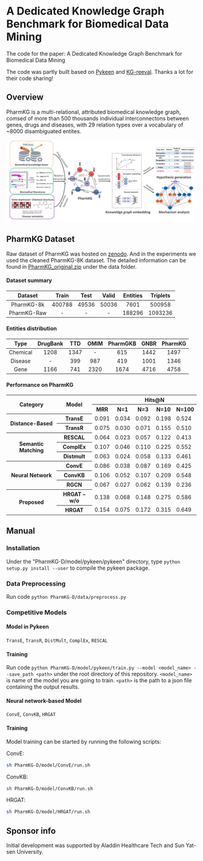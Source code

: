 # A Dedicated Knowledge Graph Benchmark for Biomedical Data Mining

The code for the paper: A Dedicated Knowledge Graph Benchmark for Biomedical Data Mining

The code was partly built based on [Pykeen](https://github.com/pykeen/pykeen) and [KG-reeval](https://github.com/svjan5/kg-reeval). Thanks a lot for their code sharing!

## Overview
PharmKG is a multi-relational, attributed biomedical knowledge graph, comsed of more than 500 thousands individual interconnectons between genes, drugs and diseases, with 29 relation types over a vocabulary of ~8000 disambiguated entites.

![PharmKG](img/pharmkg.jpg)
<!-- ### (Result) -->


## PharmKG Dataset

Raw dataset of PharmKG was hosted on [zenodo](https://zenodo.org/record/4077338).
And in the experiments we used the cleaned PharmKG-8K dataset. The detailed information can be found in [PharmKG_original.zip](https://github.com/mindrank-ai/PharmKG-D/blob/master/data/PharmKG_original.zip) under the data folder.

#### Dataset summary
|Dataset|Train|Test|Valid|Entities|Triplets|
|:-:|:-:|:-:|:-:|:-:|:-:|
|PharmKG-8k|400788|49536|50036|7601|500958|
|PharmKG-Raw|-|-|-|188296|1093236|

#### Entities distribution
|Type|DrugBank|TTD|OMIM|PharmGKB|GNBR|PharmKG|
|:-:|:-:|:-:|:-:|:-:|:-:|:-:|
|Chemical|1208|1347|-|615|1442|1497|
|Disease|-|399|987|419|1001|1346|
|Gene|1166|741|2320|1674|4716|4758|

#### Performance on PharmKG
<table>
   <tr>
      <th rowspan="2">Category</td>
      <th rowspan="2">Model</td>
      <td></td>
      <th colspan="5">Hits@N</td>
   </tr>
   <tr>
      <th>MRR</td>
      <th>N=1</td>
      <th>N=3</td>
      <th>N=10</td>
      <th>N=100</td>
   </tr>
   <tr>
      <th rowspan="2">Distance-Based</td>
      <th>TransE</td>
      <td>0.091</td>
      <td>0.034</td>
      <td>0.092</td>
      <td>0.198</td>
      <td>0.524</td>
   </tr>
   <tr>
      <th>TransR</td>
      <td>0.075</td>
      <td>0.030</td>
      <td>0.071</td>
      <td>0.155</td>
      <td>0.510</td>
   </tr>
   <tr>
      <th rowspan="3">Semantic Matching</td>
      <th>RESCAL</td>
      <td>0.064</td>
      <td>0.023</td>
      <td>0.057</td>
      <td>0.122</td>
      <td>0.413</td>
   </tr>
   <tr>
      <th>ComplEx</td>
      <td>0.107</td>
      <td>0.046</td>
      <td>0.110</td>
      <td>0.225</td>
      <td>0.552</td>
   </tr>
   <tr>
      <th>Distmult</td>
      <td>0.063</td>
      <td>0.024</td>
      <td>0.058</td>
      <td>0.133</td>
      <td>0.461</td>
   </tr>
   <tr>
      <th rowspan="3">Neural Network</td>
      <th>ConvE</td>
      <td>0.086</td>
      <td>0.038</td>
      <td>0.087</td>
      <td>0.169</td>
      <td>0.425</td>
   </tr>
   <tr>
      <th>ConvKB</td>
      <td>0.106</td>
      <td>0.052</td>
      <td>0.107</td>
      <td>0.209</td>
      <td>0.548</td>
   </tr>
   <tr>
      <th>RGCN</td>
      <td>0.067</td>
      <td>0.027</td>
      <td>0.062</td>
      <td>0.139</td>
      <td>0.236</td>
   </tr>
   <tr>
      <th rowspan="2">Proposed</td>
      <th>HRGAT –w/o</td>
      <td>0.138</td>
      <td>0.068</td>
      <td>0.148</td>
      <td>0.275</td>
      <td>0.586</td>
   </tr>
   <tr>
      <th>HRGAT</td>
      <td>0.154</td>
      <td>0.075</td>
      <td>0.172</td>
      <td>0.315</td>
      <td>0.649</td>
   </tr>
</table>

## Manual
### Installation

Under the "PharmKG-D/model/pykeen/pykeen" directory, type `python setup.py install --user` to compile the pykeen package.

### Data Preprocessing

Run code `python PharmKG-D/data/preprocess.py`


### Competitive Models
#### Model in Pykeen

`TransE`, `TransR`, `DistMult`, `ComplEx`, `RESCAL`

#### Training

Run code `python PharmKG-D/model/pykeen/train.py --model <model_name> --save_path <path>` under the root directory of this repository.  `<model_name>` is name of the model you are going to train. `<path>` is the path to a json file containing the output results.

#### Neural network-based Model

`ConvE`, `ConvKB`, `HRGAT`

#### Training
Model training can be started by running the following scripts:

ConvE:
```sh
sh PharmKG-D/model/ConvE/run.sh
```
ConvKB:
```sh
sh PharmKG-D/model/ConvKB/run.sh
```
HRGAT:
```sh
sh PharmKG-D/model/HRGAT/run.sh
```

<!-- ### Hyperparameter Optimization

We used default hyperparameters in package `pykeen`. If you want to try , please modify the hyperparameters in file `PharmK-D/model/pykeen/train.py`.  -->


## Sponsor info
Initial development was supported by Aladdin Healthcare Tech and Sun Yat-sen University.

